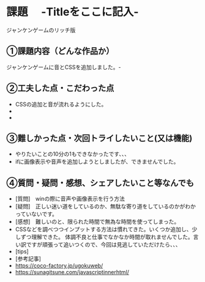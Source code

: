 

# 課題　 -Titleをここに記入-
ジャンケンゲームのリッチ版

## ①課題内容（どんな作品か）
ジャンケンゲームに音とCSSを追加しました。- 

## ②工夫した点・こだわった点
- CSSの追加と音が流れるようにした。
- 
- 

## ③難しかった点・次回トライしたいこと(又は機能)
- やりたいことの10分の1もできなかったです、、、
- ifに画像表示や音声を追加しようとしましたが、できませんでした。

## ④質問・疑問・感想、シェアしたいこと等なんでも
- [質問]　winの際に音声や画像表示を行う方法
- [疑問]　正しい迷い道をしているのか、無駄な寄り道をしているのかがわかっていないです。
- [感想]　難しいのと、限られた時間で無為な時間を使ってしまった。
- CSSなどを調べつつインプットする方法は慣れてきた。いくつか追加し、少しずつ理解できた。
体調不良と仕事でなかなか時間が取れませんでした。言い訳ですが頑張って追いつくので、今回は見逃していただけたら、、、
- [tips]
- [参考記事]
- https://coco-factory.jp/ugokuweb/
- https://sunagitsune.com/javascriptinnerhtml/
